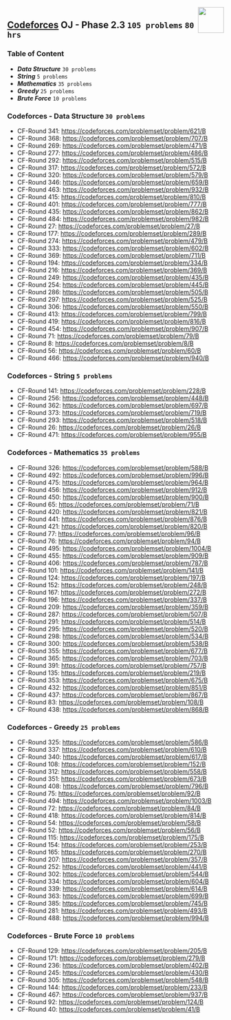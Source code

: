 <img align="right" width="60" height="60" src="https://github.com/cs-MohamedAyman/Problem-Solving-Training/blob/master/online-judges-logos/codeforces.jpg">

## [Codeforces](https://codeforces.com/) OJ - Phase 2.3 `105 problems` `80 hrs`

### Table of Content

- ***Data Structure*** `30 problems`
- ***String***         `5 problems`
- ***Mathematics***    `35 problems`
- ***Greedy***         `25 problems`
- ***Brute Force***    `10 problems`

### Codeforces - Data Structure `30 problems`

- CF-Round 341: https://codeforces.com/problemset/problem/621/B
- CF-Round 368: https://codeforces.com/problemset/problem/707/B
- CF-Round 269: https://codeforces.com/problemset/problem/471/B
- CF-Round 277: https://codeforces.com/problemset/problem/486/B
- CF-Round 292: https://codeforces.com/problemset/problem/515/B
- CF-Round 317: https://codeforces.com/problemset/problem/572/B
- CF-Round 320: https://codeforces.com/problemset/problem/579/B
- CF-Round 346: https://codeforces.com/problemset/problem/659/B
- CF-Round 463: https://codeforces.com/problemset/problem/932/B
- CF-Round 415: https://codeforces.com/problemset/problem/810/B
- CF-Round 401: https://codeforces.com/problemset/problem/777/B
- CF-Round 435: https://codeforces.com/problemset/problem/862/B
- CF-Round 484: https://codeforces.com/problemset/problem/982/B
- CF-Round 27: https://codeforces.com/problemset/problem/27/B
- CF-Round 177: https://codeforces.com/problemset/problem/289/B
- CF-Round 274: https://codeforces.com/problemset/problem/479/B
- CF-Round 333: https://codeforces.com/problemset/problem/602/B
- CF-Round 369: https://codeforces.com/problemset/problem/711/B
- CF-Round 194: https://codeforces.com/problemset/problem/334/B
- CF-Round 216: https://codeforces.com/problemset/problem/369/B
- CF-Round 249: https://codeforces.com/problemset/problem/435/B
- CF-Round 254: https://codeforces.com/problemset/problem/445/B
- CF-Round 286: https://codeforces.com/problemset/problem/505/B
- CF-Round 297: https://codeforces.com/problemset/problem/525/B
- CF-Round 306: https://codeforces.com/problemset/problem/550/B
- CF-Round 413: https://codeforces.com/problemset/problem/799/B
- CF-Round 419: https://codeforces.com/problemset/problem/816/B
- CF-Round 454: https://codeforces.com/problemset/problem/907/B
- CF-Round 71: https://codeforces.com/problemset/problem/79/B
- CF-Round 8: https://codeforces.com/problemset/problem/8/B
- CF-Round 56: https://codeforces.com/problemset/problem/60/B
- CF-Round 466: https://codeforces.com/problemset/problem/940/B

### Codeforces - String `5 problems`

- CF-Round 141: https://codeforces.com/problemset/problem/228/B
- CF-Round 256: https://codeforces.com/problemset/problem/448/B
- CF-Round 362: https://codeforces.com/problemset/problem/697/B
- CF-Round 373: https://codeforces.com/problemset/problem/719/B
- CF-Round 293: https://codeforces.com/problemset/problem/518/B
- CF-Round 26: https://codeforces.com/problemset/problem/26/B
- CF-Round 471: https://codeforces.com/problemset/problem/955/B

### Codeforces - Mathematics `35 problems`

- CF-Round 326: https://codeforces.com/problemset/problem/588/B
- CF-Round 492: https://codeforces.com/problemset/problem/996/B
- CF-Round 475: https://codeforces.com/problemset/problem/964/B
- CF-Round 456: https://codeforces.com/problemset/problem/912/B
- CF-Round 450: https://codeforces.com/problemset/problem/900/B
- CF-Round 65: https://codeforces.com/problemset/problem/71/B
- CF-Round 420: https://codeforces.com/problemset/problem/821/B
- CF-Round 441: https://codeforces.com/problemset/problem/876/B
- CF-Round 421: https://codeforces.com/problemset/problem/820/B
- CF-Round 77: https://codeforces.com/problemset/problem/96/B
- CF-Round 76: https://codeforces.com/problemset/problem/94/B
- CF-Round 495: https://codeforces.com/problemset/problem/1004/B
- CF-Round 455: https://codeforces.com/problemset/problem/909/B
- CF-Round 406: https://codeforces.com/problemset/problem/787/B
- CF-Round 101: https://codeforces.com/problemset/problem/141/B
- CF-Round 124: https://codeforces.com/problemset/problem/197/B
- CF-Round 152: https://codeforces.com/problemset/problem/248/B
- CF-Round 167: https://codeforces.com/problemset/problem/272/B
- CF-Round 196: https://codeforces.com/problemset/problem/337/B
- CF-Round 209: https://codeforces.com/problemset/problem/359/B
- CF-Round 287: https://codeforces.com/problemset/problem/507/B
- CF-Round 291: https://codeforces.com/problemset/problem/514/B
- CF-Round 295: https://codeforces.com/problemset/problem/520/B
- CF-Round 298: https://codeforces.com/problemset/problem/534/B
- CF-Round 300: https://codeforces.com/problemset/problem/538/B
- CF-Round 355: https://codeforces.com/problemset/problem/677/B
- CF-Round 365: https://codeforces.com/problemset/problem/703/B
- CF-Round 391: https://codeforces.com/problemset/problem/757/B
- CF-Round 135: https://codeforces.com/problemset/problem/219/B
- CF-Round 353: https://codeforces.com/problemset/problem/675/B
- CF-Round 432: https://codeforces.com/problemset/problem/851/B
- CF-Round 437: https://codeforces.com/problemset/problem/867/B
- CF-Round 83: https://codeforces.com/problemset/problem/108/B
- CF-Round 438: https://codeforces.com/problemset/problem/868/B

### Codeforces - Greedy `25 problems`

- CF-Round 325: https://codeforces.com/problemset/problem/586/B
- CF-Round 337: https://codeforces.com/problemset/problem/610/B
- CF-Round 340: https://codeforces.com/problemset/problem/617/B
- CF-Round 108: https://codeforces.com/problemset/problem/152/B
- CF-Round 312: https://codeforces.com/problemset/problem/558/B
- CF-Round 351: https://codeforces.com/problemset/problem/673/B
- CF-Round 408: https://codeforces.com/problemset/problem/796/B
- CF-Round 75: https://codeforces.com/problemset/problem/92/B
- CF-Round 494: https://codeforces.com/problemset/problem/1003/B
- CF-Round 72: https://codeforces.com/problemset/problem/84/B
- CF-Round 418: https://codeforces.com/problemset/problem/814/B
- CF-Round 54: https://codeforces.com/problemset/problem/58/B
- CF-Round 52: https://codeforces.com/problemset/problem/56/B
- CF-Round 115: https://codeforces.com/problemset/problem/175/B
- CF-Round 154: https://codeforces.com/problemset/problem/253/B
- CF-Round 165: https://codeforces.com/problemset/problem/270/B
- CF-Round 207: https://codeforces.com/problemset/problem/357/B
- CF-Round 252: https://codeforces.com/problemset/problem/441/B
- CF-Round 302: https://codeforces.com/problemset/problem/544/B
- CF-Round 334: https://codeforces.com/problemset/problem/604/B
- CF-Round 339: https://codeforces.com/problemset/problem/614/B
- CF-Round 363: https://codeforces.com/problemset/problem/699/B
- CF-Round 385: https://codeforces.com/problemset/problem/745/B
- CF-Round 281: https://codeforces.com/problemset/problem/493/B
- CF-Round 488: https://codeforces.com/problemset/problem/994/B

### Codeforces - Brute Force `10 problems`

- CF-Round 129: https://codeforces.com/problemset/problem/205/B
- CF-Round 171: https://codeforces.com/problemset/problem/279/B
- CF-Round 236: https://codeforces.com/problemset/problem/402/B
- CF-Round 245: https://codeforces.com/problemset/problem/430/B
- CF-Round 305: https://codeforces.com/problemset/problem/548/B
- CF-Round 144: https://codeforces.com/problemset/problem/233/B
- CF-Round 467: https://codeforces.com/problemset/problem/937/B
- CF-Round 92: https://codeforces.com/problemset/problem/124/B
- CF-Round 40: https://codeforces.com/problemset/problem/41/B
